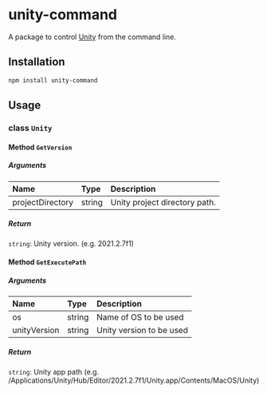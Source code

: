 # unity-command

A package to control [Unity][0] from the command line.

## Installation

```sh
npm install unity-command
```

## Usage
### class `Unity`

#### Method `GetVersion`
##### Arguments
|Name|Type|Description|
|:--|:--|:--|
|projectDirectory|string|Unity project directory path.|

##### Return
`string`: Unity version. (e.g. 2021.2.7f1)

#### Method `GetExecutePath`
##### Arguments
|Name|Type|Description|
|:--|:--|:--|
|os|string|Name of OS to be used|
|unityVersion|string|Unity version to be used|

##### Return
`string`: Unity app path (e.g. /Applications/Unity/Hub/Editor/2021.2.7f1/Unity.app/Contents/MacOS/Unity)


[0]: https://unity.com/